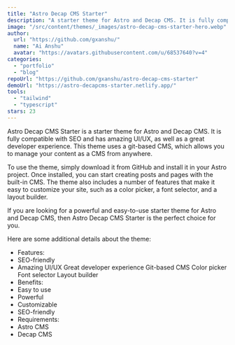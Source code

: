 ```yaml
---
title: "Astro Decap CMS Starter"
description: "A starter theme for Astro and Decap CMS. It is fully compatible with SEO and has amazing UI/UX, as well as a great developer experience."
image: "/src/content/themes/_images/astro-decap-cms-starter-hero.webp"
author:
  url: "https://github.com/gxanshu/"
  name: "Ai Anshu"
  avatar: "https://avatars.githubusercontent.com/u/68537640?v=4"
categories:
  - "portfolio"
  - "blog"
repoUrl: "https://github.com/gxanshu/astro-decap-cms-starter"
demoUrl: "https://astro-decapcms-starter.netlify.app/"
tools:
  - "tailwind"
  - "typescript"
stars: 23
---
```


<p>
  Astro Decap CMS Starter is a starter theme for Astro and Decap CMS. It is fully compatible with
  SEO and has amazing UI/UX, as well as a great developer experience. This theme uses a git-based
  CMS, which allows you to manage your content as a CMS from anywhere.
</p>
<p>
  To use the theme, simply download it from GitHub and install it in your Astro project. Once
  installed, you can start creating posts and pages with the built-in CMS. The theme also includes a
  number of features that make it easy to customize your site, such as a color picker, a font
  selector, and a layout builder.
</p>
<p>
  If you are looking for a powerful and easy-to-use starter theme for Astro and Decap CMS, then
  Astro Decap CMS Starter is the perfect choice for you.
</p>
<p>Here are some additional details about the theme:</p>
<ul>
  <li>Features:</li>
  <li>SEO-friendly</li>
  <li>
    Amazing UI/UX Great developer experience Git-based CMS Color picker Font selector Layout builder
  </li>
  <li>Benefits:</li>
  <li>Easy to use</li>
  <li>Powerful</li>
  <li>Customizable</li>
  <li>SEO-friendly</li>
  <li>Requirements:</li>
  <li>Astro CMS</li>
  <li>Decap CMS</li>
</ul>
